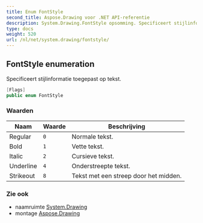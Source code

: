 ```yaml
---
title: Enum FontStyle
second_title: Aspose.Drawing voor .NET API-referentie
description: System.Drawing.FontStyle opsomming. Specificeert stijlinformatie toegepast op tekst.
type: docs
weight: 520
url: /nl/net/system.drawing/fontstyle/
---
```

## FontStyle enumeration

Specificeert stijlinformatie toegepast op tekst.

```csharp
[Flags]
public enum FontStyle
```

### Waarden

| Naam | Waarde | Beschrijving |
| --- | --- | --- |
| Regular | `0` | Normale tekst. |
| Bold | `1` | Vette tekst. |
| Italic | `2` | Cursieve tekst. |
| Underline | `4` | Onderstreepte tekst. |
| Strikeout | `8` | Tekst met een streep door het midden. |

### Zie ook

* naamruimte [System.Drawing](../../system.drawing/)
* montage [Aspose.Drawing](../../)


